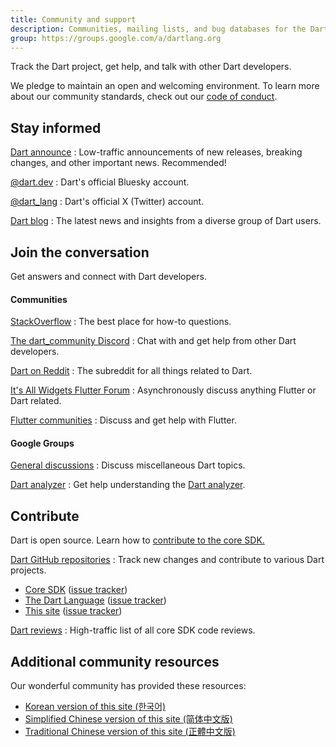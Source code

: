 ```yaml
---
title: Community and support
description: Communities, mailing lists, and bug databases for the Dart project.
group: https://groups.google.com/a/dartlang.org
---
```


Track the Dart project, get help, and talk with other Dart developers.

We pledge to maintain an open and welcoming environment.
To learn more about our community standards, check out
our [code of conduct](/community/code-of-conduct).


## Stay informed

[Dart announce]({{group}}/d/forum/announce)
: Low-traffic announcements of new releases, breaking changes,
  and other important news. Recommended!

[@dart.dev](https://bsky.app/profile/dart.dev)
: Dart's official Bluesky account.

[@dart_lang](https://twitter.com/dart_lang)
: Dart's official X (Twitter) account.

[Dart blog](https://medium.com/dartlang)
: The latest news and insights from a diverse group of Dart users.

## Join the conversation

Get answers and connect with Dart developers.

#### Communities

[StackOverflow](https://stackoverflow.com/tags/dart)
: The best place for how-to questions.

[The dart_community Discord](https://discord.gg/Qt6DgfAWWx)
: Chat with and get help from other Dart developers.

[Dart on Reddit](https://www.reddit.com/r/dartlang)
: The subreddit for all things related to Dart.

[It's All Widgets Flutter Forum](https://forum.itsallwidgets.com/)
: Asynchronously discuss anything Flutter or Dart related.

[Flutter communities]({{site.flutter}}/community#community-grid)
: Discuss and get help with Flutter.

#### Google Groups

[General discussions]({{group}}/d/forum/misc)
: Discuss miscellaneous Dart topics.

[Dart analyzer]({{group}}/d/forum/analyzer-discuss)
: Get help understanding the [Dart analyzer](/tools/dart-analyze).

## Contribute

Dart is open source.
Learn how to
[contribute to the core SDK.]({{site.repo.dart.sdk}}/blob/main/CONTRIBUTING.md)

[Dart GitHub repositories]({{site.repo.dart.org}}/)
: Track new changes and contribute to various Dart projects.
  * [Core SDK]({{site.repo.dart.sdk}}/)
    ([issue tracker]({{site.repo.dart.sdk}}/issues/))
  * [The Dart Language]({{site.repo.dart.lang}})
    ([issue tracker]({{site.repo.dart.lang}}/issues))
  * [This site]({{site.repo.this}}/)
    ([issue tracker]({{site.repo.this}}/issues/))

[Dart reviews]({{group}}/d/forum/reviews)
: High-traffic list of all core SDK code reviews.

## Additional community resources

Our wonderful community has provided these resources:

* [Korean version of this site (한국어)](https://dart-ko.dev/)
* [Simplified Chinese version of this site (简体中文版)](https://dart.cn)
* [Traditional Chinese version of this site (正體中文版)](https://dart.tw.gh.miniasp.com/)
